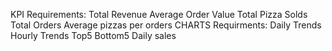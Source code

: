 KPI Requirements:
   Total Revenue
   Average Order Value
   Total Pizza Solds
   Total Orders
   Average pizzas per orders
CHARTS Requirments:
   Daily Trends
   Hourly Trends
   Top5
   Bottom5
   Daily sales
